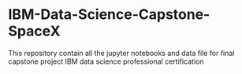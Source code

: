 # IBM-Data-Science-Capstone-SpaceX
This repository contain all the jupyter notebooks and data file for final capstone project IBM data science professional certification
